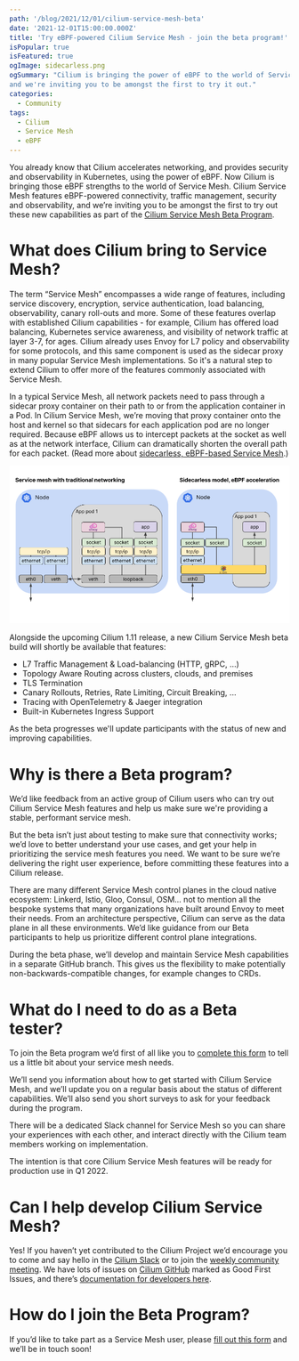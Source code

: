 ```yaml
---
path: '/blog/2021/12/01/cilium-service-mesh-beta'
date: '2021-12-01T15:00:00.000Z'
title: 'Try eBPF-powered Cilium Service Mesh - join the beta program!'
isPopular: true
isFeatured: true
ogImage: sidecarless.png
ogSummary: "Cilium is bringing the power of eBPF to the world of Service Mesh,
and we're inviting you to be amongst the first to try it out."
categories:
  - Community
tags:
  - Cilium
  - Service Mesh
  - eBPF
---
```


You already know that Cilium accelerates networking, and provides security and
observability in Kubernetes, using the power of eBPF. Now Cilium is bringing
those eBPF strengths to the world of Service Mesh. Cilium Service Mesh features
eBPF-powered connectivity, traffic management, security and observability, and
we’re inviting you to be amongst the first to try out these new capabilities as
part of the [Cilium Service Mesh Beta
Program](https://forms.gle/j9fwhAC6HnHRJQKeA).

# What does Cilium bring to Service Mesh?

The term “Service Mesh” encompasses a wide range of features, including service discovery, encryption, service authentication, load balancing, observability, canary roll-outs and more. Some of these features overlap with established Cilium capabilities - for example, Cilium has offered load balancing, Kubernetes service awareness, and visibility of network traffic at layer 3-7, for ages. Cilium already uses Envoy for L7 policy and observability for some protocols, and this same component is used as the sidecar proxy in many popular Service Mesh implementations. So it's a natural step to extend Cilium to offer more of the features commonly associated with Service Mesh.

In a typical Service Mesh, all network packets need to pass through a sidecar
proxy container on their path to or from the application container in a Pod. In
Cilium Service Mesh, we’re moving that proxy container onto the host and kernel
so that sidecars for each application pod are no longer required. Because eBPF
allows us to intercept packets at the socket as well as at the network
interface, Cilium can dramatically shorten the overall path for each packet.
(Read more about <a target="_blank"
href="https://thenewstack.io/how-ebpf-streamlines-the-service-mesh/">sidecarless,
eBPF-based Service Mesh</a>.)

![](sidecarless.png)

Alongside the upcoming Cilium 1.11 release, a new Cilium Service Mesh beta build
will shortly be available that features:

- L7 Traffic Management & Load-balancing (HTTP, gRPC, …)
- Topology Aware Routing across clusters, clouds, and premises
- TLS Termination
- Canary Rollouts, Retries, Rate Limiting, Circuit Breaking, ...
- Tracing with OpenTelemetry & Jaeger integration
- Built-in Kubernetes Ingress Support

As the beta progresses we'll update participants with the status of new and
improving capabilities.

# Why is there a Beta program?

We’d like feedback from an active group of Cilium users who can try out Cilium
Service Mesh features and help us make sure we're providing a stable, performant
service mesh.

But the beta isn’t just about testing to make sure that connectivity works; we’d love to better understand your use cases, and get your help in prioritizing the service mesh features you need. We want to be sure we’re delivering the right user experience, before committing these features into a Cilium release.

There are many different Service Mesh control planes in the cloud native ecosystem: Linkerd, Istio, Gloo, Consul, OSM… not to mention all the bespoke systems that many organizations have built around Envoy to meet their needs. From an architecture perspective, Cilium can serve as the data plane in all these environments. We’d like guidance from our Beta participants to help us prioritize different control plane integrations.

During the beta phase, we’ll develop and maintain Service Mesh capabilities in a separate GitHub branch. This gives us the flexibility to make potentially non-backwards-compatible changes, for example changes to CRDs.

# What do I need to do as a Beta tester?

To join the Beta program we’d first of all like you to [complete this form](https://forms.gle/j9fwhAC6HnHRJQKeA) to tell us a little bit about your service mesh needs.

We’ll send you information about how to get started with Cilium Service Mesh, and we’ll update you on a regular basis about the status of different capabilities. We’ll also send you short surveys to ask for your feedback during the program.

There will be a dedicated Slack channel for Service Mesh so you can share your experiences with each other, and interact directly with the Cilium team members working on implementation.

The intention is that core Cilium Service Mesh features will be ready for production use in Q1 2022.

# Can I help develop Cilium Service Mesh?

Yes! If you haven’t yet contributed to the Cilium Project we’d encourage you to come and say hello in the [Cilium Slack](http://slack.cilium.io) or to join the [weekly community meeting](https://docs.cilium.io/en/stable/community/). We have lots of issues on [Cilium GitHub](http://github.com/cilium/cilium) marked as Good First Issues, and there’s [documentation for developers here](https://docs.cilium.io/en/stable/contributing/development/).

# How do I join the Beta Program?

If you’d like to take part as a Service Mesh user, please [fill out this form](https://forms.gle/j9fwhAC6HnHRJQKeA) and we’ll be in touch soon!
